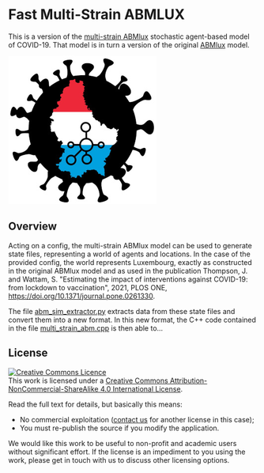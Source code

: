 # Fast Multi-Strain ABMLUX

This is a version of the [multi-strain ABMlux](https://github.com/abm-covid-lux/multi_strain_abmlux) stochastic agent-based model of COVID-19. That model is in turn a version of the original [ABMlux](https://github.com/abm-covid-lux/abmlux) model.

![ABMLUX Logo](abmlux_logo.jpg)

## Overview
Acting on a config, the multi-strain ABMlux model can be used to generate state files, representing a world of agents and locations. In the case of the provided config, the world represents Luxembourg, exactly as constructed in the original ABMlux model and as used in the publication Thompson, J. and Wattam, S. "Estimating the impact of interventions against COVID-19: from lockdown to vaccination", 2021, PLOS ONE, https://doi.org/10.1371/journal.pone.0261330.

The file [abm_sim_extractor.py](https://github.com/abm-covid-lux/multi_strain_abmlux_fast/sim_extractor.py) extracts data from these state files and convert them into a new format. In this new format, the C++ code contained in the file [multi_strain_abm.cpp](https://github.com/abm-covid-lux/multi_strain_abmlux_fast/multi_strain_abm.cpp) is then able to...

## License
<a rel="license" href="http://creativecommons.org/licenses/by-nc-sa/4.0/"><img alt="Creative Commons Licence" style="border-width:0" src="https://i.creativecommons.org/l/by-nc-sa/4.0/88x31.png" /></a><br />This work is licensed under a <a rel="license" href="http://creativecommons.org/licenses/by-nc-sa/4.0/">Creative Commons Attribution-NonCommercial-ShareAlike 4.0 International License</a>.

Read the full text for details, but basically this means:
 * No commercial exploitation ([contact us](https://www.ms_abmlux.org) for another license in this case);
 * You must re-publish the source if you modify the application.

We would like this work to be useful to non-profit and academic users without significant effort.  If the license is an impediment to you using the work, please get in touch with us to discuss other licensing options.
